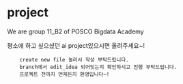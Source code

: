 # project
We are group 11_B2 of POSCO Bigdata Academy

평소에 하고 싶으셨던 ai project있으시면 올려주세요~!
        
        create new file 눌러서 작성 부탁드립니다.
        branch에서 edit_idea 되어잇는지 확인하시고 진행 부탁드립니다.
        프로젝트 전까지 언제든지 환영입니다~!
